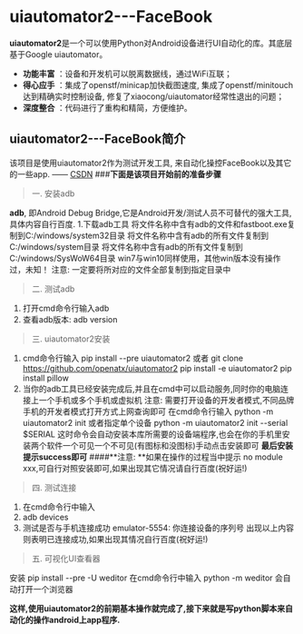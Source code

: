 # uiautomator2---FaceBook

**uiautomator2**是一个可以使用Python对Android设备进行UI自动化的库。其底层基于Google uiautomator。
 
- **功能丰富** ：设备和开发机可以脱离数据线，通过WiFi互联；
- **得心应手** ：集成了openstf/minicap加快截图速度, 集成了openstf/minitouch达到精确实时控制设备, 修复了xiaocong/uiautomator经常性退出的问题；
- **深度整合** ：代码进行了重构和精简，方便维护。



## uiautomator2---FaceBook简介
 该项目是使用uiautomator2作为测试开发工具, 来自动化操控FaceBook以及其它的一些app.   —— [CSDN](https://blog.csdn.net/qq_41664526)
###**下面是该项目开始前的准备步骤**
>一. 安装adb

**adb**, 即Android Debug Bridge,它是Android开发/测试人员不可替代的强大工具,具体内容自行百度.
1.下载adb工具
将文件名称中含有adb的文件和fastboot.exe复制到C:/windows/system32目录
将文件名称中含有adb的所有文件复制到C:/windows/system目录
将文件名称中含有adb的所有文件复制到C:/windows/SysWoW64目录
win7与win10同样使用，其他win版本没有操作过，未知！
注意: 一定要将所对应的文件全部复制到指定目录中
>二. 测试adb

1. 打开cmd命令行输入adb
2. 查看adb版本: adb version
>三. uiautomator2安装

1. cmd命令行输入
pip install --pre uiautomator2
或者
git clone https://github.com/openatx/uiautomator2
pip install -e uiautomator2
pip install pillow
2. 当你的adb工具已经安装完成后,并且在cmd中可以启动服务,同时你的电脑连接上一个手机或多个手机或虚拟机
注意: 需要打开设备的开发者模式,不同品牌手机的开发者模式打开方式上网查询即可
在cmd命令行输入
python -m uiautomator2 init
或者指定单个设备
python -m uiautomator2 init --serial $SERIAL
这时命令会自动安装本库所需要的设备端程序,也会在你的手机里安装两个软件一个可见一个不可见(有图标和没图标)手动点击安装即可
**最后安装提示success即可**
####**注意:  **如果在操作的过程当中提示 no module xxx,可自行对照安装即可,如果出现其它情况请自行百度(祝好运!)
>四. 测试连接

1. 在cmd命令行中输入
2. adb devices
3. 测试是否与手机连接成功
emulator-5554: 你连接设备的序列号
出现以上内容则表明已连接成功,如果出现其情况自行百度(祝好运!)
>五. 可视化UI查看器

安装 pip install --pre -U weditor
在cmd命令行中输入
python -m weditor
会自动打开一个浏览器

**这样,使用uiautomator2的前期基本操作就完成了,接下来就是写python脚本来自动化的操作android上app程序.**

